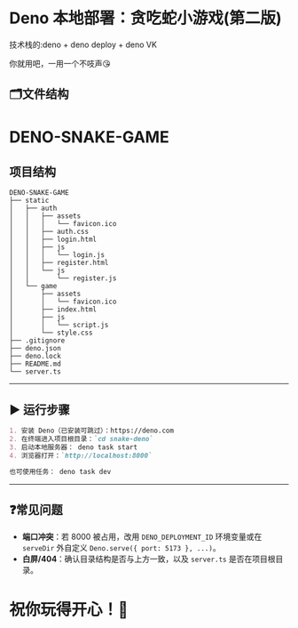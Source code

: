 # Deno 本地部署：贪吃蛇小游戏(第二版)

技术栈的:deno + deno deploy + deno VK

你就用吧，一用一个不吱声😘

## 🗂️文件结构

# DENO-SNAKE-GAME

## 项目结构

```
DENO-SNAKE-GAME
├── static
│   ├── auth
│   │   ├── assets
│   │   │   └── favicon.ico
│   │   ├── auth.css
│   │   ├── login.html
│   │   ├── js
│   │   │   └── login.js
│   │   ├── register.html
│   │   └── js
│   │       └── register.js
│   └── game
│       ├── assets
│       │   └── favicon.ico
│       ├── index.html
│       ├── js
│       │   └── script.js
│       └── style.css
├── .gitignore
├── deno.json
├── deno.lock
├── README.md
└── server.ts
```

---

## ▶️ 运行步骤

```markdown
1. 安装 Deno（已安装可跳过）：https://deno.com
2. 在终端进入项目根目录：`cd snake-deno`
3. 启动本地服务器： deno task start
4. 浏览器打开：`http://localhost:8000`

也可使用任务： deno task dev
```

---

## ❓常见问题

- **端口冲突**：若 8000 被占用，改用 `DENO_DEPLOYMENT_ID` 环境变量或在
  `serveDir` 外自定义 `Deno.serve({ port: 5173 }, ...)`。
- **白屏/404**：确认目录结构是否与上方一致，以及 `server.ts` 是否在项目根目录。

# 祝你玩得开心！🐍
